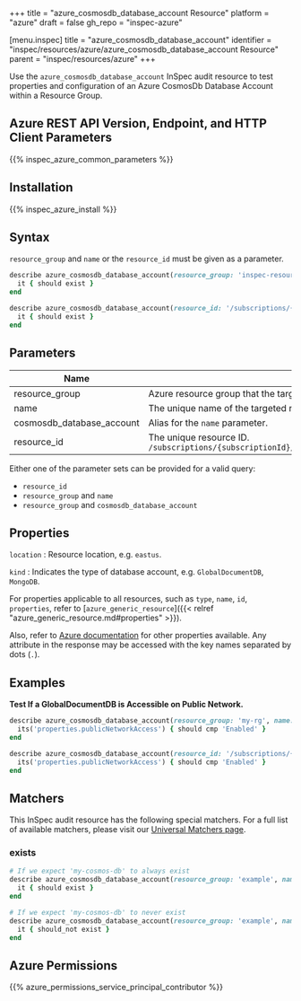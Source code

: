 +++
title = "azure_cosmosdb_database_account Resource"
platform = "azure"
draft = false
gh_repo = "inspec-azure"

[menu.inspec]
title = "azure_cosmosdb_database_account"
identifier = "inspec/resources/azure/azure_cosmosdb_database_account Resource"
parent = "inspec/resources/azure"
+++

Use the `azure_cosmosdb_database_account` InSpec audit resource to test properties and configuration of an Azure CosmosDb Database Account within a Resource Group.

## Azure REST API Version, Endpoint, and HTTP Client Parameters

{{% inspec_azure_common_parameters %}}

## Installation

{{% inspec_azure_install %}}

## Syntax

`resource_group` and `name` or the `resource_id` must be given as a parameter.
```ruby
describe azure_cosmosdb_database_account(resource_group: 'inspec-resource-group-9', name: 'my-cosmos-db') do
  it { should exist }
end
```
```ruby
describe azure_cosmosdb_database_account(resource_id: '/subscriptions/{subscriptionId}/resourceGroups/{resourceGroupName}/providers/Microsoft.DocumentDB/databaseAccounts/{accountName}') do
  it { should exist }
end
```

## Parameters

| Name                           | Description                                                                       |
|--------------------------------|-----------------------------------------------------------------------------------|
| resource_group                 | Azure resource group that the targeted resource resides in. `resource-group-name` |
| name                           | The unique name of the targeted resource. `resource-name`                         |
| cosmosdb_database_account      | Alias for the `name` parameter.                                                   |
| resource_id                    | The unique resource ID. `/subscriptions/{subscriptionId}/resourceGroups/{resourceGroupName}/providers/Microsoft.DocumentDB/databaseAccounts/{accountName}` |

Either one of the parameter sets can be provided for a valid query:
- `resource_id`
- `resource_group` and `name`
- `resource_group` and `cosmosdb_database_account`

## Properties

`location`
: Resource location, e.g. `eastus`.

`kind`
: Indicates the type of database account, e.g. `GlobalDocumentDB`, `MongoDB`.

For properties applicable to all resources, such as `type`, `name`, `id`, `properties`, refer to [`azure_generic_resource`]({{< relref "azure_generic_resource.md#properties" >}}).

Also, refer to [Azure documentation](https://docs.microsoft.com/en-us/rest/api/cosmos-db-resource-provider/2020-04-01/databaseaccounts/get#databaseaccountgetresults) for other properties available. 
Any attribute in the response may be accessed with the key names separated by dots (`.`).

## Examples

**Test If a GlobalDocumentDB is Accessible on Public Network.**

```ruby
describe azure_cosmosdb_database_account(resource_group: 'my-rg', name: 'my-cosmos-db') do
  its('properties.publicNetworkAccess') { should cmp 'Enabled' }
end
```
```ruby
describe azure_cosmosdb_database_account(resource_id: '/subscriptions/{subscriptionId}/resourceGroups/{resourceGroupName}/providers/Microsoft.DocumentDB/databaseAccounts/{accountName}') do
  its('properties.publicNetworkAccess') { should cmp 'Enabled' }
end
```

## Matchers

This InSpec audit resource has the following special matchers. For a full list of available matchers, please visit our [Universal Matchers page](https://docs.chef.io/inspec/matchers/).

### exists

```ruby
# If we expect 'my-cosmos-db' to always exist
describe azure_cosmosdb_database_account(resource_group: 'example', name: 'appgw-1') do
  it { should exist }
end

# If we expect 'my-cosmos-db' to never exist
describe azure_cosmosdb_database_account(resource_group: 'example', name: 'my-cosmos-db') do
  it { should_not exist }
end
```

## Azure Permissions

{{% azure_permissions_service_principal_contributor %}}
